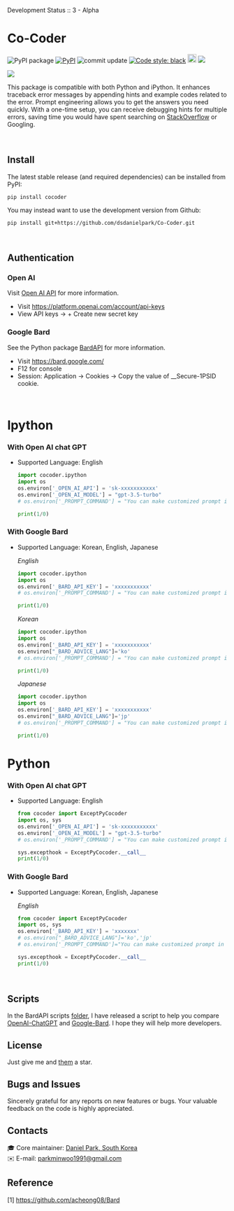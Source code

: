 Development Status :: 3 - Alpha


# Co-Coder

<p align="left">
<a><img alt="PyPI package" src="https://img.shields.io/badge/pypi-CoCoder-blue"></a>
<a href="https://pypi.org/project/bardapi/"><img alt="PyPI" src="https://img.shields.io/pypi/v/cocoder"></a>
<!-- <a href="https://pepy.tech/project/bardapi"><img alt="Downloads" src="https://pepy.tech/badge/bardapi"></a> -->
<a><img alt="commit update" src="https://img.shields.io/github/last-commit/dsdanielpark/Co-Coder?color=blue"></a>
<a href="https://github.com/psf/black"><img alt="Code style: black" src="https://img.shields.io/badge/code%20style-black-000000.svg"></a>
<a href="https://www.buymeacoffee.com/parkminwoo"><img src="https://www.buymeacoffee.com/assets/img/custom_images/orange_img.png" height="20px"></a>
<a href="https://hits.seeyoufarm.com"><img src="https://hits.seeyoufarm.com/api/count/incr/badge.svg?url=https%3A%2F%2Fgithub.com%2Fdsdanielpark%2FCo-Coder&count_bg=%2379C83D&title_bg=%23555555&icon=&icon_color=%23E7E7E7&title=Co-Coder&edge_flat=false"/></a>
</p>


![](./assets/bardapi.gif)

This package is compatible with both Python and iPython. It enhances traceback error messages by appending hints and example codes related to the error. Prompt engineering allows you to get the answers you need quickly. With a one-time setup, you can receive debugging hints for multiple errors, saving time you would have spent searching on [StackOverflow](https://stackoverflow.com/) or Googling.

<br>


## Install
The latest stable release (and required dependencies) can be installed from PyPI:
```
pip install cocoder
```
You may instead want to use the development version from Github:
```
pip install git+https://github.com/dsdanielpark/Co-Coder.git
```

<br>

## Authentication
### Open AI
Visit [Open AI API](https://platform.openai.com/docs/introduction) for more information.
- Visit https://platform.openai.com/account/api-keys
- View API keys → + Create new secret key

### Google Bard
See the Python package [BardAPI](https://github.com/dsdanielpark/bardapi) for more information.
- Visit https://bard.google.com/
- F12 for console
- Session: Application → Cookies → Copy the value of  __Secure-1PSID cookie.

<br>

# Ipython

### With Open AI chat GPT
- Supported Language: English 
    ```python
    import cocoder.ipython
    import os
    os.environ['_OPEN_AI_API'] = 'sk-xxxxxxxxxxx'
    os.environ['_OPEN_AI_MODEL'] = "gpt-3.5-turbo" 
    # os.environ['_PROMPT_COMMAND'] = "You can make customized prompt in here. This variable will be merged with traced error message."

    print(1/0)
    ```

### With Google Bard
- Supported Language: Korean, English, Japanese

    *English*
    ```python
    import cocoder.ipython
    import os
    os.environ['_BARD_API_KEY'] = 'xxxxxxxxxxx'
    # os.environ['_PROMPT_COMMAND'] = "You can make customized prompt in here. This variable will be merged with traced error message."

    print(1/0)
    ```

    *Korean*
    ```python
    import cocoder.ipython
    import os
    os.environ['_BARD_API_KEY'] = 'xxxxxxxxxxx'
    os.environ["_BARD_ADVICE_LANG"]='ko'
    # os.environ['_PROMPT_COMMAND'] = "You can make customized prompt in here. This variable will be merged with traced error message."

    print(1/0)
    ```

    *Japanese*
    ```python
    import cocoder.ipython
    import os
    os.environ['_BARD_API_KEY'] = 'xxxxxxxxxxx'
    os.environ["_BARD_ADVICE_LANG"]='jp'
    # os.environ['_PROMPT_COMMAND'] = "You can make customized prompt in here. This variable will be merged with traced error message."

    print(1/0)
    ```


# Python
### With Open AI chat GPT
- Supported Language: English 
    ```python
    from cocoder import ExceptPyCocoder
    import os, sys
    os.environ['_OPEN_AI_API'] = 'sk-xxxxxxxxxxx'
    os.environ['_OPEN_AI_MODEL'] = "gpt-3.5-turbo" 
    # os.environ['_PROMPT_COMMAND'] = "You can make customized prompt in here. This variable will be merged with traced error message."

    sys.excepthook = ExceptPyCocoder.__call__
    print(1/0)
    ```

### With Google Bard
- Supported Language: Korean, English, Japanese

    *English*
    ```python
    from cocoder import ExceptPyCocoder
    import os, sys
    os.environ['_BARD_API_KEY'] = 'xxxxxxx'
    # os.environ["_BARD_ADVICE_LANG"]='ko','jp'
    # os.environ['_PROMPT_COMMAND']="You can make customized prompt in here. This variable will be merged with traced error message."

    sys.excepthook = ExceptPyCocoder.__call__
    print(1/0)
    ```





<br>

## Scripts
In the BardAPI scripts [folder](./scripts/), I have released a script to help you compare [OpenAI-ChatGPT](./scripts/openai_api.ipynb) and [Google-Bard](./scripts/google_api.ipynb). I hope they will help more developers.

## License
Just give me and [them](https://github.com/acheong08/Bard) a star.

## Bugs and Issues
Sincerely grateful for any reports on new features or bugs. Your valuable feedback on the code is highly appreciated.

## Contacts
:mortar_board: Core maintainer: [Daniel Park, South Korea](https://github.com/DSDanielPark) <br>
:envelope: E-mail: parkminwoo1991@gmail.com <br>

## Reference 
[1] https://github.com/acheong08/Bard
